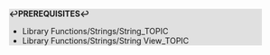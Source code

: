 <div style="margin:2em; background-color: #e0e0e0;">

<strong>↩PREREQUISITES↩</strong>

 * Library Functions/Strings/String_TOPIC
 * Library Functions/Strings/String View_TOPIC

</div>

